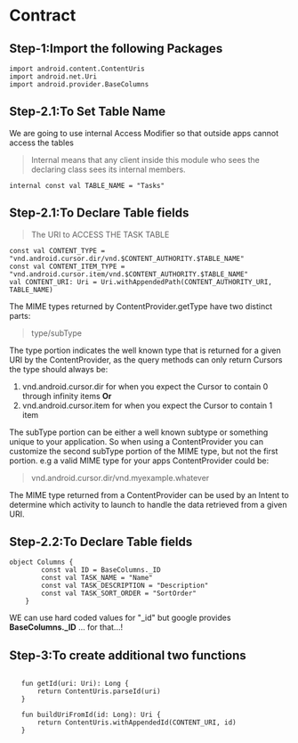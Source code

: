 # Contract

## Step-1:Import the following Packages

```
import android.content.ContentUris
import android.net.Uri
import android.provider.BaseColumns
```
## Step-2.1:To Set Table Name

We are going to use internal Access Modifier so that outside apps cannot access the tables
> Internal means that any client inside this module who sees the declaring class sees its internal members.

``` internal const val TABLE_NAME = "Tasks" ```

## Step-2.1:To Declare Table fields

> The URI to ACCESS THE TASK TABLE

``` 
const val CONTENT_TYPE = "vnd.android.cursor.dir/vnd.$CONTENT_AUTHORITY.$TABLE_NAME"
const val CONTENT_ITEM_TYPE = "vnd.android.cursor.item/vnd.$CONTENT_AUTHORITY.$TABLE_NAME"
val CONTENT_URI: Uri = Uri.withAppendedPath(CONTENT_AUTHORITY_URI, TABLE_NAME)
```
The MIME types returned by ContentProvider.getType have two distinct parts:
> type/subType

The type portion indicates the well known type that is returned for a given URI by the ContentProvider, as the query methods can only return Cursors the type should always be:
1. vnd.android.cursor.dir for when you expect the Cursor to contain 0 through infinity items
**Or**
2. vnd.android.cursor.item for when you expect the Cursor to contain 1 item

The subType portion can be either a well known subtype or something unique to your application.
So when using a ContentProvider you can customize the second subType portion of the MIME type, but not the first portion. e.g a valid MIME type for your apps ContentProvider could be:
> vnd.android.cursor.dir/vnd.myexample.whatever

The MIME type returned from a ContentProvider can be used by an Intent to determine which activity to launch to handle the data retrieved from a given URI.

## Step-2.2:To Declare Table fields

```
object Columns {
        const val ID = BaseColumns._ID
        const val TASK_NAME = "Name"
        const val TASK_DESCRIPTION = "Description"
        const val TASK_SORT_ORDER = "SortOrder"
    }
```
 WE can use hard coded values for "_id" but google provides **BaseColumns._ID** ... for that...!
 
 ## Step-3:To create additional two functions
 ```
 
    fun getId(uri: Uri): Long {
        return ContentUris.parseId(uri)
    }

    fun buildUriFromId(id: Long): Uri {
        return ContentUris.withAppendedId(CONTENT_URI, id)
    }
```
